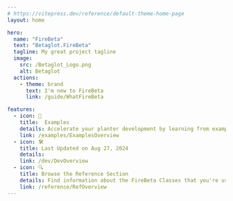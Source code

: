 ```yaml
---
# https://vitepress.dev/reference/default-theme-home-page
layout: home

hero:
  name: "FireBeta"
  text: "Betaglot.FireBeta"
  tagline: My great project tagline
  image:
    src: /Betaglot_Logo.png
    alt: Betaglot
  actions:
    - theme: brand
      text: I'm new to FireBeta
      link: /guide/WhatFireBeta

features:
  - icon: 🔷
    title:  Examples
    details: Accelerate your planter development by learning from examples
    link: /examples/ExamplesOverview
  - icon: 🛠️
    title: Last Updated on Aug 27, 2024
    details: 
    link: /dev/DevOverview
  - icon: 🔍
    title: Browse the Reference Section
    details: Find information about the FireBeta Classes that you're using
    link: /reference/RefOverview
---
```


